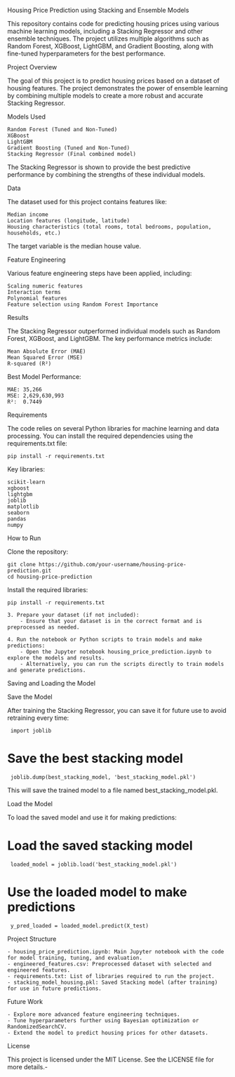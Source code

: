 Housing Price Prediction using Stacking and Ensemble Models

This repository contains code for predicting housing prices using various machine learning models, including a Stacking Regressor and other ensemble techniques. The project utilizes multiple algorithms such as Random Forest, XGBoost, LightGBM, and Gradient Boosting, along with fine-tuned hyperparameters for the best performance.

Project Overview

The goal of this project is to predict housing prices based on a dataset of housing features. The project demonstrates the power of ensemble learning by combining multiple models to create a more robust and accurate Stacking Regressor.

Models Used

    Random Forest (Tuned and Non-Tuned)
    XGBoost
    LightGBM
    Gradient Boosting (Tuned and Non-Tuned)
    Stacking Regressor (Final combined model)

The Stacking Regressor is shown to provide the best predictive performance by combining the strengths of these individual models.

Data

The dataset used for this project contains features like:

    Median income
    Location features (longitude, latitude)
    Housing characteristics (total rooms, total bedrooms, population, households, etc.)

The target variable is the median house value.

Feature Engineering

Various feature engineering steps have been applied, including:

    Scaling numeric features
    Interaction terms
    Polynomial features
    Feature selection using Random Forest Importance

Results

The Stacking Regressor outperformed individual models such as Random Forest, XGBoost, and LightGBM. The key performance metrics include:

    Mean Absolute Error (MAE)
    Mean Squared Error (MSE)
    R-squared (R²)

Best Model Performance:

    MAE: 35,266
    MSE: 2,629,630,993 
    R²:  0.7449

Requirements

The code relies on several Python libraries for machine learning and data processing. You can install the required dependencies using the requirements.txt file:

    pip install -r requirements.txt

Key libraries:

    scikit-learn
    xgboost
    lightgbm
    joblib
    matplotlib
    seaborn
    pandas
    numpy

How to Run

Clone the repository:

    git clone https://github.com/your-username/housing-price-prediction.git
    cd housing-price-prediction

Install the required libraries:

    pip install -r requirements.txt

    3. Prepare your dataset (if not included):
        - Ensure that your dataset is in the correct format and is preprocessed as needed.

    4. Run the notebook or Python scripts to train models and make predictions:
        - Open the Jupyter notebook housing_price_prediction.ipynb to explore the models and results.
        - Alternatively, you can run the scripts directly to train models and generate predictions.

Saving and Loading the Model

Save the Model

After training the Stacking Regressor, you can save it for future use to avoid retraining every time:

     import joblib

# Save the best stacking model
     joblib.dump(best_stacking_model, 'best_stacking_model.pkl')

This will save the trained model to a file named best_stacking_model.pkl.

Load the Model

To load the saved model and use it for making predictions:


# Load the saved stacking model
     loaded_model = joblib.load('best_stacking_model.pkl')

# Use the loaded model to make predictions
     y_pred_loaded = loaded_model.predict(X_test)

Project Structure

    - housing_price_prediction.ipynb: Main Jupyter notebook with the code for model training, tuning, and evaluation.
    - engineered_features.csv: Preprocessed dataset with selected and engineered features.
    - requirements.txt: List of libraries required to run the project.
    - stacking_model_housing.pkl: Saved Stacking model (after training) for use in future predictions.

Future Work

    - Explore more advanced feature engineering techniques.
    - Tune hyperparameters further using Bayesian optimization or RandomizedSearchCV.
    - Extend the model to predict housing prices for other datasets.

License

This project is licensed under the MIT License. See the LICENSE file for more details.-

